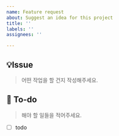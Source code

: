 ```yaml
---
name: Feature request
about: Suggest an idea for this project
title: ''
labels: ''
assignees: ''

---
```


## 💡Issue
> 어떤 작업을 할 건지 작성해주세요.

## 🌿  To-do
> 해야 할 일들을 적어주세요.
- [ ] todo
